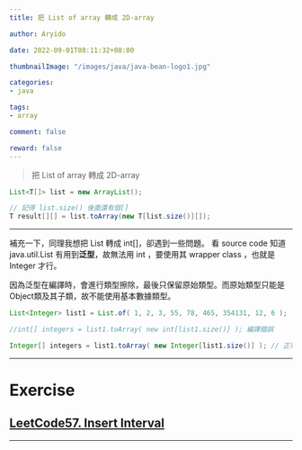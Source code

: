 ```yaml
---
title: 把 List of array 轉成 2D-array

author: Aryido

date: 2022-09-01T08:11:32+08:00

thumbnailImage: "/images/java/java-bean-logo1.jpg"

categories:
- java

tags:
- array

comment: false

reward: false
---
```

<!--BODY-->

> 把 List of array 轉成 2D-array
```java
List<T[]> list = new ArrayList();

// 記得 list.size() 後面還有個[]
T result[][] = list.toArray(new T[list.size()][]);
```

<!--more-->

---

補充一下，同理我想把 List<Integer> 轉成 int[]，卻遇到一些問題。 看 source code 知道 java.util.List<E> 有用到**泛型**，故無法用 int ，要使用其 wrapper class ，也就是 Integer 才行。

因為泛型在編譯時，會進行類型擦除，最後只保留原始類型。而原始類型只能是Object類及其子類，故不能使用基本數據類型。
```java
List<Integer> list1 = List.of( 1, 2, 3, 55, 78, 465, 354131, 12, 6 );

//int[] integers = list1.toArray( new int[list1.size()] ); 編譯錯誤

Integer[] integers = list1.toArray( new Integer[list1.size()] ); // 正常運行，但會是Integer array

```

---

# Exercise
## [LeetCode57. Insert Interval](https://leetcode.com/problems/insert-interval/)

---